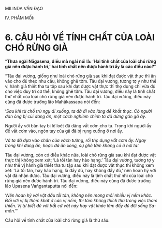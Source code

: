 MILINDA VẤN ĐẠO

IV. PHẨM MỐI:

# 6. CÂU HỎI VỀ TÍNH CHẤT CỦA LOÀI CHÓ RỪNG GIÀ

“**Thưa ngài Nāgasena, điều mà ngài nói là: ‘Hai tính chất của loài chó rừng già nên được hành trì,’ hai tính chất nên được hành trì ấy là các điều nào?**”

“Tâu đại vương, giống như loài chó rừng già sau khi đạt được vật thực thì ăn vào cho đủ theo nhu cầu, không ghê tởm. Tâu đại vương, tương tợ y như thế vị hành giả thiết tha tu tập sau khi đạt được vật thực thì thọ dụng chỉ vừa đủ cho việc duy trì cơ thể, không ghê tởm. Tâu đại vương, điều này là tính chất thứ nhất của loài chó rừng già nên được hành trì. Tâu đại vương, điều này cũng đã được trưởng lão Mahākassapa nói đến:

‘_Sau khi từ chỗ trú ngụ đi xuống, ta đã đi vào làng để khất thực. Có người đàn ông bị cùi đang ăn, một cách nghiêm chỉnh ta đã đứng gần gã ấy._

Người ấy với bàn tay bị lở loét đã dâng vắt cơm cho ta. Trong khi người ấy để vắt cơm vào, ngón tay của gã đã bị rụng xuống ở nơi ấy.

_Và ta đã dựa vào chân của vách tường, rồi thọ dụng vắt cơm ấy. Ngay trong khi đang ăn, hoặc đã ăn xong, sự ghê tởm không có ở nơi ta_.’

Tâu đại vương, còn có điều khác nữa, loài chó rừng già sau khi đạt được vật thực thì không xem xét: ‘Là tồi tàn hay hảo hạng.’ Tâu đại vương, tương tợ y như thế vị hành giả thiết tha tu tập sau khi đạt được vật thực thì không xem xét: ‘Là tồi tàn, hay hảo hạng, là đầy đủ, hay không đầy đủ,’ nên hoan hỷ với vật đã nhận được. Tâu đại vương, điều này là tính chất thứ nhì của loài chó rừng già nên được hành trì. Tâu đại vương, điều này cũng đã được trưởng lão Upasena Vaṅgantaputta nói đến:

‘_Nên hoan hỷ với vật dầu tồi tàn, không nên mong mỏi nhiều vị nếm khác. Đối với vị bị thèm khát ở các vị nếm, thì tâm không thích thú trong việc tham thiền. Vị tự biết đủ với bất cứ vật này hay vật khác làm đầy đủ đời sống Sa-môn_.’”

Câu hỏi về tính chất của loài chó rừng già là thứ sáu.
